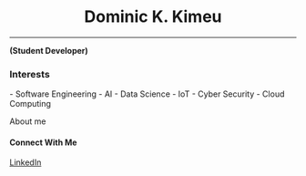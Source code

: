 <h1 align="center" >Dominic K. Kimeu </h1>
<hr>

**(Student Developer)**
<h3>Interests</h3>
- Software Engineering
- AI 
- Data Science 
- IoT
- Cyber Security
- Cloud Computing

<p>
About me
</p>

#### Connect With Me
<a href='https://www.linkedin.com/in/kimeudom/'>LinkedIn<a>